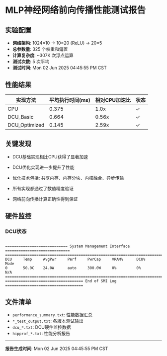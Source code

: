 # MLP神经网络前向传播性能测试报告

## 实验配置
- **网络架构**: 1024×10 → 10×20 (ReLU) → 20×5
- **总参数量**: 325 个权重和偏置
- **计算复杂度**: ~307K 次浮点运算
- **测试次数**: 5 次平均
- **测试时间**: Mon 02 Jun 2025 04:45:55 PM CST

## 性能结果

| 实现方法 | 平均执行时间(ms) | 相对CPU加速比 | 状态 |
|----------|-----------------|---------------|------|
| CPU | 0.375 | 1.0x | ✓ |
| DCU_Basic | 0.664 | 0.56x | ✓ |
| DCU_Optimized | 0.145 | 2.59x | ✓ |

## 关键发现

- DCU基础实现相比CPU获得了显著加速

- DCU优化实现进一步提升了性能
- 优化技术包括: 共享内存、内存分块、内核融合、异步传输

- 所有实现都通过了数值精度验证
- 网络前向传播计算正确性得到保证

## 硬件监控

### DCU状态
```

============================ System Management Interface =============================
======================================================================================
DCU     Temp     AvgPwr     Perf     PwrCap     VRAM%      DCU%      Mode     
0       50.0C    24.0W      auto     300.0W     0%         0%        N/A      
======================================================================================
=================================== End of SMI Log ===================================

```

## 文件清单

- `performance_summary.txt`: 性能数据汇总
- `*_test_output.txt`: 各版本测试输出
- `dcu_*.txt`: DCU硬件监控数据
- `hipprof_*.txt`: 性能分析报告

---
**报告生成时间**: Mon 02 Jun 2025 04:45:55 PM CST
